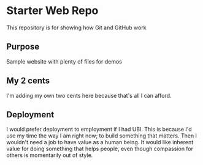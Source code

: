 # Starter Web Repo

This repository is for showing how Git and GitHub work

## Purpose

Sample website with plenty of files for demos

## My 2 cents

I'm adding my own two cents here because that's all I can afford.

## Deployment

I would prefer deployment to employment if I had UBI. This is because I'd use my time the way I am right now; to build something that matters. Then I wouldn't need a job to have value as a human being. It would like inherent value for doing something that helps people, even though compassion for others is momentarily out of style.
